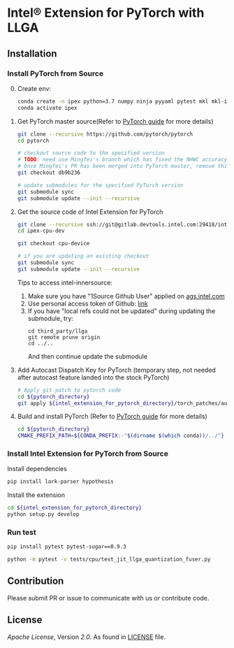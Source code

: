 # Intel® Extension for PyTorch with LLGA

## Installation

### Install PyTorch from Source


0. Create env:
    ```bash
    conda create -n ipex python=3.7 numpy ninja pyyaml pytest mkl mkl-include setuptools cmake cffi typing
    conda activate ipex
    ```


 1. Get PyTorch master source(Refer to [PyTorch guide](https://github.com/pytorch/pytorch#get-the-pytorch-source) for more details)
    ```bash
    git clone --recursive https://github.com/pytorch/pytorch
    cd pytorch

    # checkout source code to the specified version
    # TODO: need use Mingfei's branch which has fixed the NHWC accuracy issue in PyTorch master temporarily
    # Once Mingfei's PR has been merged into PyTorch master, remove this line
    git checkout db9b236

    # update submodules for the specified PyTorch version
    git submodule sync
    git submodule update --init --recursive
    ```

 2. Get the source code of Intel Extension for PyTorch
    ```bash
    git clone --recursive ssh://git@gitlab.devtools.intel.com:29418/intel-pytorch-extension/ipex-cpu-dev.git
    cd ipex-cpu-dev

    git checkout cpu-device

    # if you are updating an existing checkout
    git submodule sync
    git submodule update --init --recursive
    ```

    Tips to access intel-innersource:
    1. Make sure you have "1Source Github User" applied on [ags.intel.com](ags.intel.com)
    2. Use personal access token of Github: [link](https://docs.github.com/en/github/authenticating-to-github/creating-a-personal-access-token)
    3. If you have "local refs could not be updated" during updating the submodule,
    try:
        ```
        cd third_party/llga
        git remote prune origin
        cd ../..
        ```
        And then continue update the submodule

 3. Add Autocast Dispatch Key for PyTorch (temporary step, not needed after autocast feature landed into the stock PyTorch)
    ```bash
    # Apply git patch to pytorch code
    cd ${pytorch_directory}
    git apply ${intel_extension_for_pytorch_directory}/torch_patches/autocast.patch
    ```

 4. Build and install PyTorch (Refer to [PyTorch guide](https://github.com/pytorch/pytorch#install-pytorch) for more details)
    ```bash
    cd ${pytorch_directory}
    CMAKE_PREFIX_PATH=${CONDA_PREFIX:-"$(dirname $(which conda))/../"} python setup.py develop
    ```

### Install Intel Extension for PyTorch from Source
Install dependencies
```bash
pip install lark-parser hypothesis
```

Install the extension
```bash
cd ${intel_extension_for_pytorch_directory}
python setup.py develop
```

### Run test
```bash
pip install pytest pytest-sugar==0.9.3 

python -m pytest -v tests/cpu/test_jit_llga_quantization_fuser.py
```

## Contribution

Please submit PR or issue to communicate with us or contribute code.


## License

_Apache License_, Version _2.0_. As found in [LICENSE](https://github.com/intel/intel-extension-for-pytorch/blob/master/LICENSE.txt) file.
